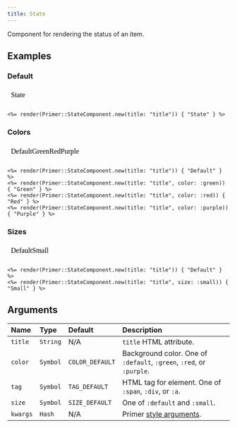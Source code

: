 ```yaml
---
title: State
---
```


Component for rendering the status of an item.

## Examples

### Default

<iframe style="width: 100%; border: 0px; height: 40px;" srcdoc="<html><head><link href='https://unpkg.com/@primer/css/dist/primer.css' rel='stylesheet'></head><body><span title='title' class='State '>State</span></body></html>"></iframe>

```erb
<%= render(Primer::StateComponent.new(title: "title")) { "State" } %>
```

### Colors

<iframe style="width: 100%; border: 0px; height: 40px;" srcdoc="<html><head><link href='https://unpkg.com/@primer/css/dist/primer.css' rel='stylesheet'></head><body><span title='title' class='State '>Default</span><span title='title' class='State State--green '>Green</span><span title='title' class='State State--red '>Red</span><span title='title' class='State State--purple '>Purple</span></body></html>"></iframe>

```erb
<%= render(Primer::StateComponent.new(title: "title")) { "Default" } %>
<%= render(Primer::StateComponent.new(title: "title", color: :green)) { "Green" } %>
<%= render(Primer::StateComponent.new(title: "title", color: :red)) { "Red" } %>
<%= render(Primer::StateComponent.new(title: "title", color: :purple)) { "Purple" } %>
```

### Sizes

<iframe style="width: 100%; border: 0px; height: 40px;" srcdoc="<html><head><link href='https://unpkg.com/@primer/css/dist/primer.css' rel='stylesheet'></head><body><span title='title' class='State '>Default</span><span title='title' class='State State--small '>Small</span></body></html>"></iframe>

```erb
<%= render(Primer::StateComponent.new(title: "title")) { "Default" } %>
<%= render(Primer::StateComponent.new(title: "title", size: :small)) { "Small" } %>
```

## Arguments

| Name | Type | Default | Description |
| :- | :- | :- | :- |
| `title` | `String` | N/A | `title` HTML attribute. |
| `color` | `Symbol` | `COLOR_DEFAULT` | Background color. One of `:default`, `:green`, `:red`, or `:purple`. |
| `tag` | `Symbol` | `TAG_DEFAULT` | HTML tag for element. One of `:span`, `:div`, or `:a`. |
| `size` | `Symbol` | `SIZE_DEFAULT` | One of `:default` and `:small`. |
| `kwargs` | `Hash` | N/A | Primer [style arguments](https://github.com/primer/view_components#built-in-styling-arguments). |
